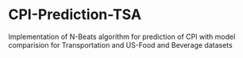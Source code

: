 # CPI-Prediction-TSA
Implementation of N-Beats algorithm for prediction of CPI with model comparision for Transportation and US-Food and Beverage datasets
